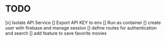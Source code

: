
TODO
=====

[x] Isolate API Service
[] Export API KEY to env
[] Run as container
[] create user with firebase and manage session
[] define routes for authentication and search
[] add feature to save favorite movies

